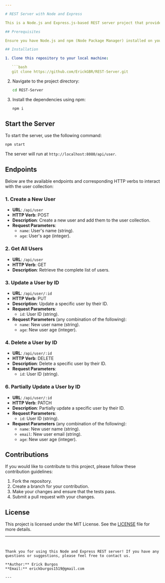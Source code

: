 ```yaml
---

# REST Server with Node and Express

This is a Node.js and Express.js-based REST server project that provides an API for managing users. The server is started at the "localhost:8080/api/user" route and offers the following endpoints to interact with the user collection:

## Prerequisites

Ensure you have Node.js and npm (Node Package Manager) installed on your system before running this project. You can download and install them from [nodejs.org](https://nodejs.org/).

## Installation

1. Clone this repository to your local machine:

   ```bash
   git clone https://github.com/ErickGBR/REST-Server.git
   ```

2. Navigate to the project directory:

   ```bash
   cd REST-Server
   ```

3. Install the dependencies using npm:

   ```bash
   npm i
   ```

## Start the Server

To start the server, use the following command:

```bash
npm start
```

The server will run at `http://localhost:8080/api/user`.

## Endpoints

Below are the available endpoints and corresponding HTTP verbs to interact with the user collection:

### 1. Create a New User

- **URL**: `/api/user`
- **HTTP Verb**: POST
- **Description**: Create a new user and add them to the user collection.
- **Request Parameters**:
  - `name`: User's name (string).
  - `age`: User's age (integer).

### 2. Get All Users

- **URL**: `/api/user`
- **HTTP Verb**: GET
- **Description**: Retrieve the complete list of users.


### 3. Update a User by ID

- **URL**: `/api/user/:id`
- **HTTP Verb**: PUT
- **Description**: Update a specific user by their ID.
- **Request Parameters**:
  - `id`: User ID (string).
- **Request Parameters** (any combination of the following):
  - `name`: New user name (string).
  - `age`: New user age (integer).

### 4. Delete a User by ID

- **URL**: `/api/user/:id`
- **HTTP Verb**: DELETE
- **Description**: Delete a specific user by their ID.
- **Request Parameters**:
  - `id`: User ID (string).

### 6. Partially Update a User by ID

- **URL**: `/api/user/:id`
- **HTTP Verb**: PATCH
- **Description**: Partially update a specific user by their ID.
- **Request Parameters**:
  - `id`: User ID (string).
- **Request Parameters** (any combination of the following):
  - `name`: New user name (string).
  - `email`: New user email (string).
  - `age`: New user age (integer).

## Contributions

If you would like to contribute to this project, please follow these contribution guidelines:

1. Fork the repository.
2. Create a branch for your contribution.
3. Make your changes and ensure that the tests pass.
4. Submit a pull request with your changes.

## License

This project is licensed under the MIT License. See the [LICENSE](LICENSE) file for more details.

---
```


Thank you for using this Node and Express REST server! If you have any questions or suggestions, please feel free to contact us.

**Author:** Erick Burgos
**Email:** erickburgos1519@gmail.com

---